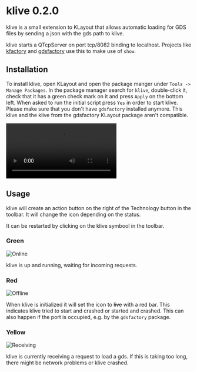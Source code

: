 # klive 0.2.0

klive is a small extension to KLayout that allows automatic loading for GDS files by sending a json with the gds path to klive.

klive starts a QTcpServer on port tcp/8082 binding to localhost. Projects like [kfactory](https://github.com/gdsfactory/kfactory) and
[gdsfactory](https://github.com/gdsfactory/gdsfactory) use this to make use of `show`.

## Installation

To install klive, open KLayout and open the package manger under `Tools -> Manage Packages`. In the package manager search for `klive`,
double-click it, check that it has a green check mark on it and press `Apply` on the bottom left. When asked to run the initial script press
`Yes` in order to start klive. Please make sure that you don't have `gdsfactory` installed anymore. This klive and the klive from the
gdsfactory KLayout package aren't compatible.

![type:video](_static/klive.webm "klive installation")

## Usage

klive will create an action button on the right of the Technology button in the toolbar. It will change the icon depending on the status.

It can be restarted by clicking on the klive symbool in the toolbar.

### Green

![Online](_static/Klive.png)

klive is up and running, waiting for incoming requests.

### Red

![Offline](_static/Koff.png)

When klive is initialized it will set the icon to ~~live~~ with a red bar. This indicates klive tried to start and crashed or started and crashed.
This can also happen if the port is occupied, e.g. by the `gdsfactory` package.

### Yellow

![Receiving](_static/Krecv.png)

klive is currently receiving a request to load a gds. If this is taking too long, there might be network problems or klive crashed.
